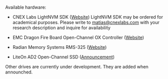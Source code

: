 Available hardware:

  - CNEX Labs LightNVM SDK
    ([Website](http://www.cnexlabs.com))
    LightNVM SDK may be ordered for academical purposes. Please write to matias@cnexlabs.com with your research description and   inquire for availability
    
  - EMC Dragon Fire Board Open-Channel OX Controller
    ([Website](https://github.com/DFC-OpenSource/ox-ctrl))
   
  - Radian Memory Systems RMS-325
    ([Website](http://www.radianmemory.com/edge-card-ssd-rms-325/))
    
  - LiteOn AD2 Open-Channel SSD
    ([Announcement](http://www.storagenewsletter.com/rubriques/solid-state-ssd-flash-key/lite-on-storage-to-show-several-ssd-solutions-at-fms/))  

  Other drives are currently under development. They are added when announched.
